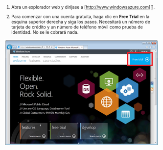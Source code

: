 1.  Abra un explorador web y diríjase a [<http://www.windowsazure.com>][].

2.  Para comenzar con una cuenta gratuita, haga clic en **Free Trial** en la esquina superior derecha y siga los pasos. Necesitará un número de tarjeta de crédito y un número de teléfono móvil como prueba de identidad. No se le cobrará nada.

 ![Sitio web de Azure][]

  [Sitio web de Azure]: ./media/create-azure-account/freetrialonwindowsazurehomepage.png
